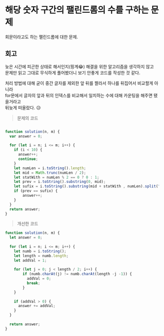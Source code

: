 # 해당 숫자 구간의 팰린드롬의 수를 구하는 문제

회문이라고도 하는 팰린드롬에 대한 문제.

## 회고
늦은 시간에 피곤한 상태로 해서인지(핑계😂) 해결을 위한 알고리즘을 생각하지 않고  
문제만 읽고 그대로 무식하게 풀어봤더니 보기 안좋게 코드를 작성한 것 같다.

처리 방법에 대해 굳이 중간 글자를 제외한 앞 뒤를 짤라서 하나를 뒤집어서 비교할게 아니라  
for문에서 글자의 앞과 뒤의 인덱스를 비교해서 일치하는 수에 대해 카운팅을 해주면 됐을거라고  
뒤늦게 떠올랐다. 😥

> 문제의 코드
```javascript  

function solution(n, m) {
  var answer = 0;
  
  for (let i = n; i <= m; i++) {
    if (i < 10) {
      answer++;
      continue;
    }
    let numLen = i.toString().length;
    let mid = Math.trunc(numLen / 2);
    let statWith = numLen % 2 == 0 ? 0 : 1;
    let prev = i.toString().substring(0, mid);
    let sufix = i.toString().substring(mid + statWith , numLen).split("").reverse().join("");
    if (prev == sufix) {
        answer++;
    }
  }
  return answer;
}

```

> 개선한 코드
```javascript
function solution(n, m) {
  let answer = 0;
  
  for (let i = n; i <= m; i++) {
    let numb = i.toString();
    let length = numb.length;  
    let addVal = 1;
    
    for (let j = 0; j < length / 2; i++) {
        if (numb.charAt(j) != numb.charAt(length -j -1)) {
          addVal = 0;
          break;
        }
    }
    
    if (addVal > 0) {
      answer += addVal;
    }
  }
  
  return answer;
}

```


